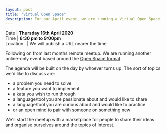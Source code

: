 ```yaml
---
layout: post
title: "Virtual Open Space"
description: For our April event, we are running a Virtual Open Space.
---
```


Date | **Thursday 16th April 2020** <br>
Time | **6:30 pm to 9:00pm**<br>
Location &nbsp; | We will publish a URL nearer the time

Following on from last months remote meetup. We are running another online-only event based around the [Open Space format](https://en.wikipedia.org/wiki/Open_Space_Technology)

The agenda will be built on the day by whoever turns up. The sort of topics we'd like to discuss are:

* a problem you need to solve
* a feature you want to implement
* a kata you wish to run through
* a language/tool you are passionate about and would like to share
* a language/tool you are curious about and would like to practice
* or an open mind to pair with someone on something new

We'll start the meetup with a marketplace for people to share their ideas and organise ourselves around the topics of interest.
